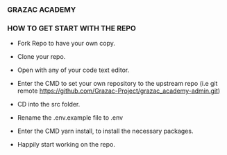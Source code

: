 ### GRAZAC ACADEMY

### HOW TO GET START WITH THE REPO

- Fork Repo to have your own copy.

- Clone your repo.

- Open with any of your code text editor.

- Enter the CMD to set your own repository to the upstream repo (i.e git remote https://github.com/Grazac-Project/grazac_academy-admin.git)

- CD into the src folder.

- Rename the .env.example file to .env

- Enter the CMD yarn install, to install the necessary packages.

- Happily start working on the repo.
